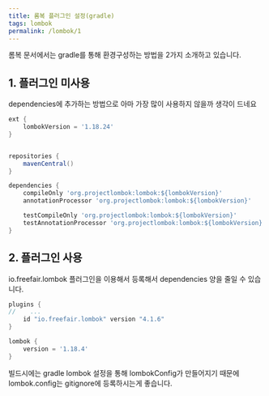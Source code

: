```yaml
---
title: 롬복 플러그인 설정(gradle)
tags: lombok
permalink: /lombok/1
---
```



<!--more-->
롬복 문서에서는 gradle를 통해 환경구성하는 방법을 2가지 소개하고 있습니다.

## 1. 플러그인 미사용
dependencies에 추가하는 방법으로 아마 가장 많이 사용하지 않을까 생각이 드네요


```groovy
ext {
    lombokVersion = '1.18.24'
}


repositories {
	mavenCentral()
}

dependencies {
	compileOnly 'org.projectlombok:lombok:${lombokVersion}'
	annotationProcessor 'org.projectlombok:lombok:${lombokVersion}'

	testCompileOnly 'org.projectlombok:lombok:${lombokVersion}'
	testAnnotationProcessor 'org.projectlombok:lombok:${lombokVersion}'
}
```

## 2. 플러그인 사용
io.freefair.lombok 플러그인을 이용해서 등록해서 dependencies 양을 줄일 수 있습니다.
```groovy
plugins {
//    ...
    id "io.freefair.lombok" version "4.1.6"
}

lombok {
    version = '1.18.4'
}
```
빌드시에는 gradle lombok 설정을 통해 lombokConfig가 만들어지기 때문에 lombok.config는 gitignore에 등록하시는게 좋습니다.



